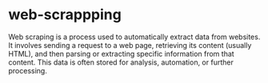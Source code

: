 # web-scrappping
Web scraping is a process used to automatically extract data from websites. It involves sending a request to a web page, retrieving its content (usually HTML), and then parsing or extracting specific information from that content. This data is often stored for analysis, automation, or further processing.
